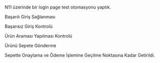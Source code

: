 N11 üzerinde bir login page test otomasyonu yaptık.

Başarılı Giriş Sağlanması

Başarısız Giriş Kontrolü

Ürün Araması Yapılması Kontrolü

Ürünü Sepete Gönderme

Sepette Onaylama ve Ödeme İşlemine Geçilme Noktasına Kadar Getirildi.

